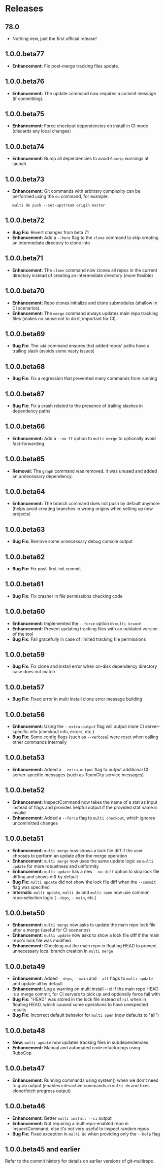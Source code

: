 # Releases

## 78.0

- Nothing new, just the first official release!

## 1.0.0.beta77

- **Enhancement:** Fix post-merge tracking files update.

## 1.0.0.beta76

- **Enhancement:** The update command now requires a commit message (if committing).

## 1.0.0.beta75

- **Enhancement:** Force checkout dependencies on install in CI mode (discards any local changes)

## 1.0.0.beta74

- **Enhancement:** Bump all dependencies to avoid `Gunzip` warnings at launch

## 1.0.0.beta73

- **Enhancement:** Git commands with arbitrary complexity can be performed using the `do` command, for example:

      multi do push --set-upstream origin master

## 1.0.0.beta72

- **Bug Fix:** Revert changes from beta 71
- **Enhancement:** Add a `--here` flag to the `clone` command to skip creating an intermediate directory to clone into

## 1.0.0.beta71

- **Enhancement:** The `clone` command now clones all repos in the current directory instead of creating an intermediate directory (more flexible)

## 1.0.0.beta70

- **Enhancement:** Repo clones initialize and clone submodules (shallow in CI scenarios).
- **Enhancement:** The `merge` command always updates main repo tracking files (makes no sense not to do it, important for CI).

## 1.0.0.beta69

- **Bug Fix:** The `add` command ensures that added repos' paths have a trailing slash (avoids some nasty issues)

## 1.0.0.beta68

- **Bug Fix:** Fix a regression that prevented many commands from running

## 1.0.0.beta67

- **Bug Fix:** Fix a crash related to the presence of trailing slashes in dependency paths

## 1.0.0.beta66

- **Enhancement:** Add a `--no-ff` option to `multi merge` to optionally avoid fast-forwarding

## 1.0.0.beta65

- **Removal:** The `graph` command was removed. It was unused and added an unnecessary dependency.

## 1.0.0.beta64

- **Enhancement:** The branch command does not push by default anymore (helps avoid creating branches in wrong origins when setting up new projects)

## 1.0.0.beta63

- **Bug Fix:** Remove some unnecessary debug console output

## 1.0.0.beta62

- **Bug Fix:** Fix post-first-init commit

## 1.0.0.beta61

- **Bug Fix:** Fix crasher in file permissions checking code

## 1.0.0.beta60

- **Enhancement:** Implemented the `--force` option in `multi branch`
- **Enhancement:** Prevent updating tracking files with an outdated version of the tool
- **Bug Fix:** Fail gracefully in case of limited tracking file permissions

## 1.0.0.beta59

- **Bug Fix:** Fix clone and install error when on-disk dependency directory case does not match

## 1.0.0.beta57

- **Bug Fix:** Fixed error in multi install clone error message building

## 1.0.0.beta56

- **Enhancement:** Using the `--extra-output` flag will output more CI server-specific info (checkout info, errors, etc.)
- **Bug Fix:** Some config flags (such as `--verbose`) were reset when calling other commands internally

## 1.0.0.beta53

- **Enhancement:** Added a `--extra-output` flag to output additional CI server-specific messages (such as TeamCity service messages)

## 1.0.0.beta52

- **Enhancement:** InspectCommand now takes the name of a stat as input instead of flags and provides helpful output if the provided stat name is invalid
- **Enhancement:** Added a `--force` flag to `multi checkout`, which ignores uncommitted changes

## 1.0.0.beta51

- **Enhancement:** `multi merge` now shows a lock file diff if the user chooses to perform an update after the merge operation
- **Enhancement:** `multi merge` now uses the same update logic as `multi update` for more robustness and uniformity
- **Enhancement:** `multi update` has a new `--no-diff` option to skip lock file diffing and shows diff by default
- **Bug Fix:** `multi update` did not show the lock file diff when the `--commit` flag was specified
- **Internals:** `multi update`, `multi do` and `multi open` now use common repo-selection logic (`--deps`, `--main`, etc.)

## 1.0.0.beta50

- **Enhancement:** `multi merge` now asks to update the main repo lock file after a merge (useful for CI scenarios)
- **Enhancement:** `multi update` now asks to show a lock file diff if the main repo's lock file was modified
- **Enhancement:** Checking out the main repo in floating HEAD to prevent unnecessary local branch creation in `multi merge`

## 1.0.0.beta49

- **Enhancement:** Added `--deps`, `--main` and `--all` flags to `multi update` and update all by default
- **Enhancement:** Log a warning on multi install --ci if the main repo HEAD is a merge commit, for CI servers to pick up and optionally force fail with
- **Bug Fix:** "HEAD" was stored in the lock file instead of `nil` when in floating HEAD, which caused some operations to have unexpected results
- **Bug Fix:** Incorrect default behavior for `multi open` (now defaults to "all")

## 1.0.0.beta48

- **New:** `multi update` now updates tracking files in subdependencies
- **Enhancement:** Manual and automated code refactorings using RuboCop

## 1.0.0.beta47

- **Enhancement:** Running commands using system() when we don't need to grab output (enables interactive commands in `multi do` and fixes clone/fetch progress output)

## 1.0.0.beta46

- **Enhancement:** Better `multi install --ci` output
- **Enhancement:** Not requiring a multirepo-enabled repo in InspectCommand, else it's not very useful to inspect random repos
- **Bug Fix:** Fixed exception in `multi do` when providing only the `--help` flag

## 1.0.0.beta45 and earlier

Refer to the commit history for details on earlier versions of git-multirepo.
